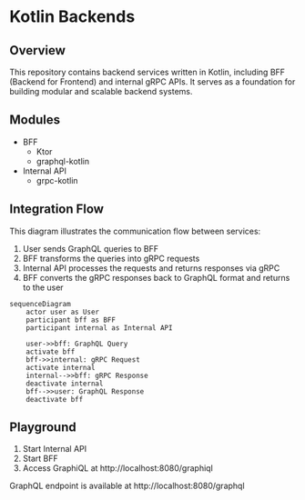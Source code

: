 # Kotlin Backends

## Overview

This repository contains backend services written in Kotlin, including BFF (Backend for Frontend) and internal gRPC APIs. It serves as a foundation for building modular and scalable backend systems.

## Modules

- BFF
  - Ktor
  - graphql-kotlin
- Internal API
  - grpc-kotlin

## Integration Flow

This diagram illustrates the communication flow between services:
1. User sends GraphQL queries to BFF
2. BFF transforms the queries into gRPC requests
3. Internal API processes the requests and returns responses via gRPC
4. BFF converts the gRPC responses back to GraphQL format and returns to the user

```mermaid
sequenceDiagram
    actor user as User
    participant bff as BFF
    participant internal as Internal API

    user->>bff: GraphQL Query
    activate bff
    bff->>internal: gRPC Request
    activate internal
    internal-->>bff: gRPC Response
    deactivate internal
    bff-->>user: GraphQL Response
    deactivate bff
```

## Playground

1. Start Internal API
2. Start BFF
3. Access GraphiQL at http://localhost:8080/graphiql

GraphQL endpoint is available at http://localhost:8080/graphql
